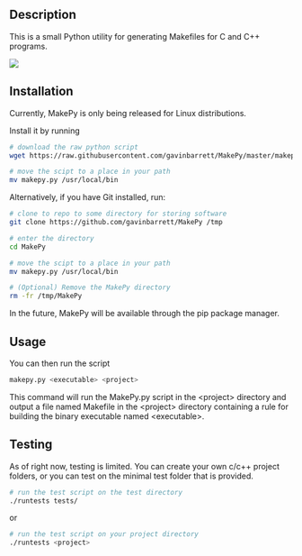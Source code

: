 ## Description
This is a small Python utility for generating Makefiles for C and C++ programs.

![](https://github.com/gavinbarrett/MakePy/workflows/MakePy%20Build%20Test/badge.svg)

## Installation
Currently, MakePy is only being released for Linux distributions.

Install it by running
```bash
# download the raw python script
wget https://raw.githubusercontent.com/gavinbarrett/MakePy/master/makepy.py

# move the scipt to a place in your path
mv makepy.py /usr/local/bin
```

Alternatively, if you have Git installed, run:
```bash
# clone to repo to some directory for storing software
git clone https://github.com/gavinbarrett/MakePy /tmp

# enter the directory
cd MakePy

# move the scipt to a place in your path
mv makepy.py /usr/local/bin

# (Optional) Remove the MakePy directory
rm -fr /tmp/MakePy
```

In the future, MakePy will be available through the pip package manager.

## Usage
You can then run the script 
```python
makepy.py <executable> <project>
```

This command will run the MakePy.py script in the \<project\> directory and output a file named Makefile in the \<project\> directory containing a rule for building the binary executable named \<executable\>.

## Testing
As of right now, testing is limited. You can create your own c/c++ project folders, or you can test on the minimal test folder that is provided.

```bash
# run the test script on the test directory
./runtests tests/
```
or
```bash
# run the test script on your project directory
./runtests <project>
```
